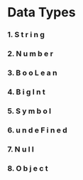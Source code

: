 <h1>Data Types</h1>

<h3>1.  S t r i n g<h3>
<h3>2.  N u m b e r<h3>
<h3>3.  B o o L e a n<h3>
<h3>4.  B i g I n t<h3>
<h3>5.  S y m b o l<h3>
<h3>6.  u n d e F i n e d<h3>
<h3>7.  N u l l<h3>
<h3>8.  O b j e c t<h3>